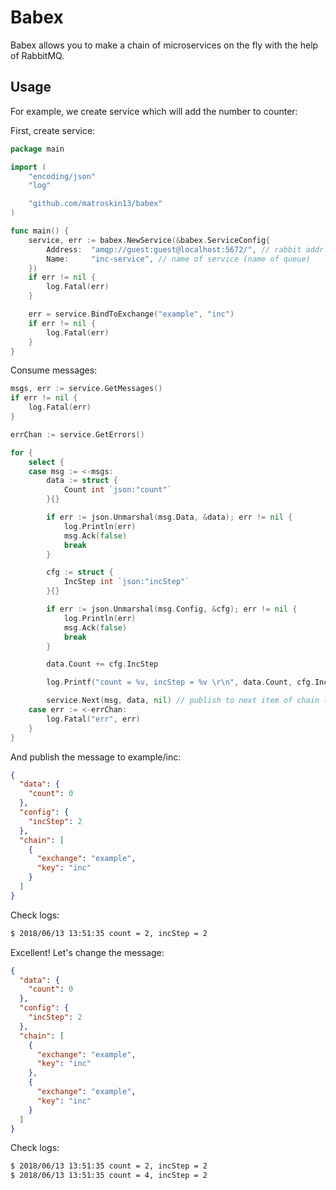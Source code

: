 # Babex

Babex allows you to make a chain of microservices on the fly with the help of RabbitMQ.

## Usage

For example, we create service which will add the number to counter:

First, create service:

```go
package main

import (
    "encoding/json"
    "log"

    "github.com/matroskin13/babex"
)

func main() {
    service, err := babex.NewService(&babex.ServiceConfig{
        Address:  "amqp://guest:guest@localhost:5672/", // rabbit addr
        Name:     "inc-service", // name of service (name of queue)
    })
    if err != nil {
        log.Fatal(err)
    }

    err = service.BindToExchange("example", "inc")
    if err != nil {
        log.Fatal(err)
    }
}
```

Consume messages:

```go
msgs, err := service.GetMessages()
if err != nil {
    log.Fatal(err)
}

errChan := service.GetErrors()

for {
    select {
    case msg := <-msgs:
        data := struct {
            Count int `json:"count"`
        }{}

        if err := json.Unmarshal(msg.Data, &data); err != nil {
            log.Println(err)
            msg.Ack(false)
            break
        }

        cfg := struct {
            IncStep int `json:"incStep"`
        }{}

        if err := json.Unmarshal(msg.Config, &cfg); err != nil {
            log.Println(err)
            msg.Ack(false)
            break
        }

        data.Count += cfg.IncStep

        log.Printf("count = %v, incStep = %v \r\n", data.Count, cfg.IncStep)

        service.Next(msg, data, nil) // publish to next item of chain (with ack)
    case err := <-errChan:
        log.Fatal("err", err)
    }
}
```

And publish the message to example/inc:

```json
{
  "data": {
    "count": 0
  },
  "config": {
    "incStep": 2
  },
  "chain": [
    {
      "exchange": "example",
      "key": "inc"
    }
  ]
}
```

Check logs:

```bash
$ 2018/06/13 13:51:35 count = 2, incStep = 2
```

Excellent! Let's change the message:

```json
{
  "data": {
    "count": 0
  },
  "config": {
    "incStep": 2
  },
  "chain": [
    {
      "exchange": "example",
      "key": "inc"
    },
    {
      "exchange": "example",
      "key": "inc"
    }
  ]
}
```

Check logs:

```bash
$ 2018/06/13 13:51:35 count = 2, incStep = 2
$ 2018/06/13 13:51:35 count = 4, incStep = 2
```
